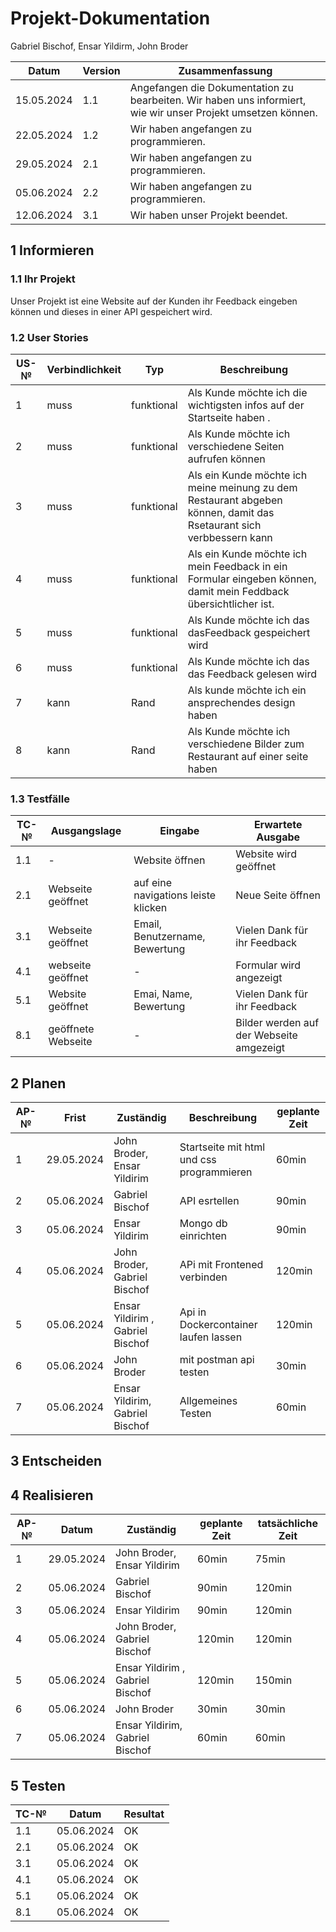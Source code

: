 # Projekt-Dokumentation

Gabriel Bischof, Ensar Yildirm, John Broder

| Datum | Version | Zusammenfassung                                              |
| ----- | ------- | ------------------------------------------------------------ |
|15.05.2024       | 1.1   | Angefangen die Dokumentation zu bearbeiten. Wir haben uns informiert, wie wir unser Projekt umsetzen können.  |
|22.05.2024       | 1.2    | Wir haben angefangen zu programmieren.|
|29.05.2024       | 2.1   |  Wir haben angefangen zu programmieren.|
|05.06.2024       | 2.2   | Wir haben angefangen zu programmieren.|
|12.06.2024       | 3.1   |Wir haben unser Projekt beendet.|


## 1 Informieren

### 1.1 Ihr Projekt

Unser Projekt ist eine Website auf der Kunden ihr Feedback eingeben können und dieses in einer API gespeichert wird.
### 1.2 User Stories

| US-№ | Verbindlichkeit | Typ  | Beschreibung                       |
| ---- | --------------- | ---- | ---------------------------------- |
|1| muss | funktional | Als Kunde möchte ich die wichtigsten infos auf der Startseite haben .|
|2| muss | funktional|Als Kunde möchte ich verschiedene Seiten aufrufen können  |
|3| muss | funktional | Als ein Kunde möchte ich meine meinung zu dem Restaurant abgeben können, damit das Rsetaurant sich verbbessern kann
|4| muss | funktional | Als ein Kunde möchte ich mein Feedback in ein Formular eingeben können, damit mein Feddback übersichtlicher ist.|
|5| muss | funktional | Als Kunde möchte ich das dasFeedback gespeichert  wird|
|6| muss | funktional | Als Kunde möchte ich das das Feedback gelesen wird|
|7| kann | Rand|Als kunde möchte ich ein ansprechendes design haben |
|8| kann | Rand|Als Kunde möchte ich verschiedene Bilder zum Restaurant auf einer seite haben |

 
### 1.3 Testfälle

| TC-№ | Ausgangslage | Eingabe | Erwartete Ausgabe |
| ---- | ------------ | ------- | ----------------- |
|1.1|  -                | Website öffnen| Website wird geöffnet|
|2.1| Webseite geöffnet | auf eine navigations leiste klicken  | Neue Seite öffnen|
|3.1| Webseite geöffnet | Email, Benutzername, Bewertung       | Vielen Dank für ihr Feedback|
|4.1| webseite geöffnet | -                                    | Formular wird angezeigt|
|5.1| Website geöffnet  | Emai, Name, Bewertung                | Vielen Dank für ihr Feedback|
|8.1| geöffnete Webseite| -                                    | Bilder werden auf der Webseite amgezeigt|
## 2 Planen

| AP-№ | Frist | Zuständig | Beschreibung | geplante Zeit |
| ---- | ----- | --------- | ------------ | ------------- |
|1|29.05.2024 |John Broder, Ensar Yildirim | Startseite mit html und css programmieren|60min|
|2|05.06.2024|Gabriel Bischof                  |API esrtellen                           |90min|
|3|05.06.2024|Ensar Yildirim                   |Mongo db einrichten                     |90min|
|4|05.06.2024|John Broder, Gabriel Bischof     |APi mit Frontened verbinden             |120min|
|5|05.06.2024| Ensar Yildirim , Gabriel Bischof|Api in Dockercontainer laufen lassen    |120min|
|6|05.06.2024|John Broder                      |mit postman api testen                  |30min|
|7|05.06.2024|Ensar Yildirim, Gabriel Bischof  |Allgemeines Testen                      |60min|

## 3 Entscheiden




## 4 Realisieren

| AP-№ | Datum | Zuständig | geplante Zeit | tatsächliche Zeit |
| ---- | ----- | --------- | ------------- | ----------------- |
|1|29.05.2024 |John Broder, Ensar Yildirim     |60min  |75min |
|2|05.06.2024|Gabriel Bischof                  |90min  |120min|
|3|05.06.2024|Ensar Yildirim                   |90min  |120min|
|4|05.06.2024|John Broder, Gabriel Bischof     |120min |120min|
|5|05.06.2024| Ensar Yildirim , Gabriel Bischof|120min |150min|
|6|05.06.2024|John Broder                      |30min  |30min |
|7|05.06.2024|Ensar Yildirim, Gabriel Bischof  |60min  |60min |                  


## 5 Testen


| TC-№ | Datum | Resultat |
| ---- | ----- | -------- | 
|1.1| 05.06.2024| OK|
|2.1| 05.06.2024| OK|
|3.1| 05.06.2024| OK|
|4.1| 05.06.2024| OK|
|5.1| 05.06.2024| OK|
|8.1| 05.06.2024| OK|
